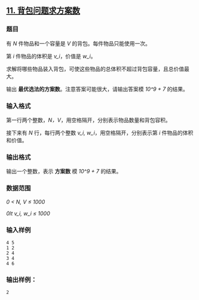 ## [11. 背包问题求方案数](https://www.acwing.com/problem/content/11/)

### 题目

有 *N* 件物品和一个容量是 *V* 的背包。每件物品只能使用一次。

第 *i* 件物品的体积是 *v_i*，价值是 *w_i*。

求解将哪些物品装入背包，可使这些物品的总体积不超过背包容量，且总价值最大。

输出 **最优选法的方案数**。注意答案可能很大，请输出答案模 *10^9 + 7* 的结果。

### 输入格式

第一行两个整数，*N，V*，用空格隔开，分别表示物品数量和背包容积。

接下来有 *N* 行，每行两个整数 *v_i, w_i*，用空格隔开，分别表示第 *i* 件物品的体积和价值。

### 输出格式

输出一个整数，表示 **方案数** 模 *10^9 + 7* 的结果。

### 数据范围

*0 < N, V ≤ 1000*

*0lt v_i, w_i ≤ 1000*

### 输入样例

```
4 5
1 2
2 4
3 4
4 6
```

### 输出样例：

```
2
```
